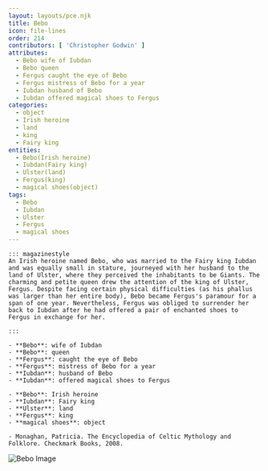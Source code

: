 ```yaml
---
layout: layouts/pce.njk
title: Bebo
icon: file-lines
order: 214
contributors: [ 'Christopher Godwin' ]
attributes:
  - Bebo wife of Iubdan
  - Bebo queen
  - Fergus caught the eye of Bebo
  - Fergus mistress of Bebo for a year
  - Iubdan husband of Bebo
  - Iubdan offered magical shoes to Fergus
categories:
  - object
  - Irish heroine
  - land
  - king
  - Fairy king
entities:
  - Bebo(Irish heroine)
  - Iubdan(Fairy king)
  - Ulster(land)
  - Fergus(king)
  - magical shoes(object)
tags:
  - Bebo
  - Iubdan
  - Ulster
  - Fergus
  - magical shoes
---
```

``` tab [group1:Info]
::: magazinestyle
An Irish heroine named Bebo, who was married to the Fairy king Iubdan and was equally small in stature, journeyed with her husband to the land of Ulster, where they perceived the inhabitants to be Giants. The charming and petite queen drew the attention of the king of Ulster, Fergus. Despite facing certain physical difficulties (as his phallus was larger than her entire body), Bebo became Fergus's paramour for a span of one year. Nevertheless, Fergus was obliged to surrender her back to Iubdan after he had offered a pair of enchanted shoes to Fergus in exchange for her.

:::
```
``` tab [group1:Attributes]
- **Bebo**: wife of Iubdan
- **Bebo**: queen
- **Fergus**: caught the eye of Bebo
- **Fergus**: mistress of Bebo for a year
- **Iubdan**: husband of Bebo
- **Iubdan**: offered magical shoes to Fergus
```
``` tab [group1:Entities]
- **Bebo**: Irish heroine
- **Iubdan**: Fairy king
- **Ulster**: land
- **Fergus**: king
- **magical shoes**: object
```
``` tab [group1:Sources]
- Monaghan, Patricia. The Encyclopedia of Celtic Mythology and Folklore. Checkmark Books, 2008.
```
![Bebo Image](https://upload.wikimedia.org/wikipedia/commons/thumb/4/44/Logo_Bebo.svg/1200px-Logo_Bebo.svg.png)
